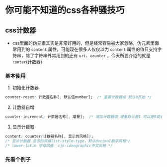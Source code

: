 # 你可能不知道的css各种骚技巧

## css计数器

- css里面的伪元素其实是非常好用的，但是经常容易被大家忽略，伪元素里面常用到的 `content` 属性，可能现在很多人仅仅以为 `content` 属性的值只支持字符串，除了字符串外常用到的还有 `uri`、`counter` ，今天所要介绍的就是 `conter`(计数器)

### 基本使用

1. 初始化计数器

```css
counter-reset: 计数器名称[, 默认值number];  /* 重置计数器成 默认0开始 */
```

2. 计数器自增

```css
counter-increment: 计数器名称[, 增量];  /* 增加计数器值 增量默认是1 可以是0或者是负数*/
```

3. 显示计数器

```css
content: counter(计数器名称[, 显示的风格]);  
/* 显示计数器 显示的风格list-style-type，默认decimal数字风格*/
/* lower-latin 字母风格  cjk-ideographic中文风格 */
```

### 先看个例子

<ClientOnly>
  <css-index />
</ClientOnly>